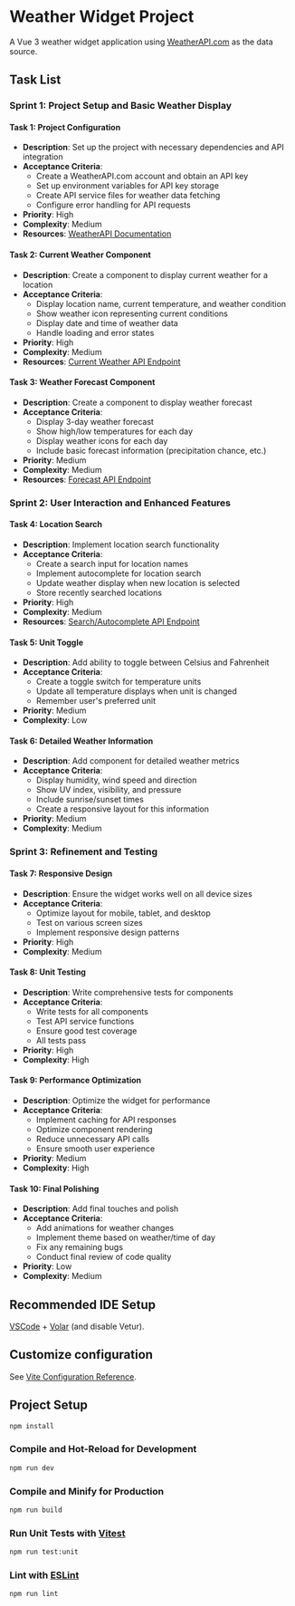 # Weather Widget Project

A Vue 3 weather widget application using [WeatherAPI.com](https://www.weatherapi.com/) as the data source.

## Task List

### Sprint 1: Project Setup and Basic Weather Display

#### Task 1: Project Configuration
- **Description**: Set up the project with necessary dependencies and API integration
- **Acceptance Criteria**:
  - Create a WeatherAPI.com account and obtain an API key
  - Set up environment variables for API key storage
  - Create API service files for weather data fetching
  - Configure error handling for API requests
- **Priority**: High
- **Complexity**: Medium
- **Resources**: [WeatherAPI Documentation](https://www.weatherapi.com/docs/)

#### Task 2: Current Weather Component
- **Description**: Create a component to display current weather for a location
- **Acceptance Criteria**:
  - Display location name, current temperature, and weather condition
  - Show weather icon representing current conditions
  - Display date and time of weather data
  - Handle loading and error states
- **Priority**: High
- **Complexity**: Medium
- **Resources**: [Current Weather API Endpoint](https://www.weatherapi.com/docs/#current-weather)

#### Task 3: Weather Forecast Component
- **Description**: Create a component to display weather forecast
- **Acceptance Criteria**:
  - Display 3-day weather forecast
  - Show high/low temperatures for each day
  - Display weather icons for each day
  - Include basic forecast information (precipitation chance, etc.)
- **Priority**: Medium
- **Complexity**: Medium
- **Resources**: [Forecast API Endpoint](https://www.weatherapi.com/docs/#forecast)

### Sprint 2: User Interaction and Enhanced Features

#### Task 4: Location Search
- **Description**: Implement location search functionality
- **Acceptance Criteria**:
  - Create a search input for location names
  - Implement autocomplete for location search
  - Update weather display when new location is selected
  - Store recently searched locations
- **Priority**: High
- **Complexity**: Medium
- **Resources**: [Search/Autocomplete API Endpoint](https://www.weatherapi.com/docs/#search-autocomplete)

#### Task 5: Unit Toggle
- **Description**: Add ability to toggle between Celsius and Fahrenheit
- **Acceptance Criteria**:
  - Create a toggle switch for temperature units
  - Update all temperature displays when unit is changed
  - Remember user's preferred unit
- **Priority**: Medium
- **Complexity**: Low

#### Task 6: Detailed Weather Information
- **Description**: Add component for detailed weather metrics
- **Acceptance Criteria**:
  - Display humidity, wind speed and direction
  - Show UV index, visibility, and pressure
  - Include sunrise/sunset times
  - Create a responsive layout for this information
- **Priority**: Medium
- **Complexity**: Medium

### Sprint 3: Refinement and Testing

#### Task 7: Responsive Design
- **Description**: Ensure the widget works well on all device sizes
- **Acceptance Criteria**:
  - Optimize layout for mobile, tablet, and desktop
  - Test on various screen sizes
  - Implement responsive design patterns
- **Priority**: High
- **Complexity**: Medium

#### Task 8: Unit Testing
- **Description**: Write comprehensive tests for components
- **Acceptance Criteria**:
  - Write tests for all components
  - Test API service functions
  - Ensure good test coverage
  - All tests pass
- **Priority**: High
- **Complexity**: High

#### Task 9: Performance Optimization
- **Description**: Optimize the widget for performance
- **Acceptance Criteria**:
  - Implement caching for API responses
  - Optimize component rendering
  - Reduce unnecessary API calls
  - Ensure smooth user experience
- **Priority**: Medium
- **Complexity**: High

#### Task 10: Final Polishing
- **Description**: Add final touches and polish
- **Acceptance Criteria**:
  - Add animations for weather changes
  - Implement theme based on weather/time of day
  - Fix any remaining bugs
  - Conduct final review of code quality
- **Priority**: Low
- **Complexity**: Medium

## Recommended IDE Setup

[VSCode](https://code.visualstudio.com/) + [Volar](https://marketplace.visualstudio.com/items?itemName=Vue.volar) (and disable Vetur).

## Customize configuration

See [Vite Configuration Reference](https://vite.dev/config/).

## Project Setup

```sh
npm install
```

### Compile and Hot-Reload for Development

```sh
npm run dev
```

### Compile and Minify for Production

```sh
npm run build
```

### Run Unit Tests with [Vitest](https://vitest.dev/)

```sh
npm run test:unit
```

### Lint with [ESLint](https://eslint.org/)

```sh
npm run lint
```
